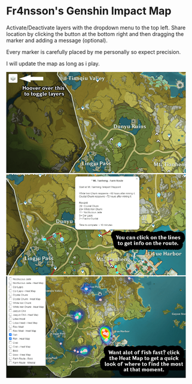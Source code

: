 # Fr4nsson's Genshin Impact Map

Activate/Deactivate layers with the dropdown menu to the top left.
Share location by clicking the button at the bottom right and then dragging the marker and adding a message (optional).

Every marker is carefully placed by me personally so expect precision.

I will update the map as long as i play.

<p>
  <img src="https://raw.githubusercontent.com/Fr4nsson/Fr4nsson.github.io/main/Preview1.png" width="480" title="">
  
  <img src="https://raw.githubusercontent.com/Fr4nsson/Fr4nsson.github.io/main/Preview2.png" width="480" alt="">
  
  <img src="https://raw.githubusercontent.com/Fr4nsson/Fr4nsson.github.io/main/Preview3.png" width="480" alt="">
</p>

